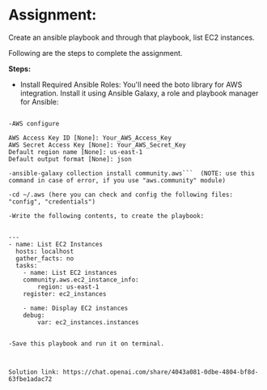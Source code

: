 # Assignment: 
Create an ansible playbook and through that playbook, list EC2 instances.

Following are the steps to complete the assignment.



**Steps:**

- Install Required Ansible Roles: You'll need the boto library for AWS integration. Install it using Ansible Galaxy, a role and playbook manager for Ansible:

```-pip install boto boto3

-AWS configure

AWS Access Key ID [None]: Your_AWS_Access_Key
AWS Secret Access Key [None]: Your_AWS_Secret_Key
Default region name [None]: us-east-1
Default output format [None]: json

-ansible-galaxy collection install community.aws```  (NOTE: use this command in case of error, if you use "aws.community" module)

-cd ~/.aws (here you can check and config the following files: "config", "credentials")

-Write the following contents, to create the playbook:


---
- name: List EC2 Instances
  hosts: localhost
  gather_facts: no
  tasks:
	- name: List EC2 instances
  	community.aws.ec2_instance_info:
    	region: us-east-1
  	register: ec2_instances

	- name: Display EC2 instances
  	debug:
    	var: ec2_instances.instances


-Save this playbook and run it on terminal.



Solution link: https://chat.openai.com/share/4043a081-0dbe-4804-bf8d-63fbe1adac72
